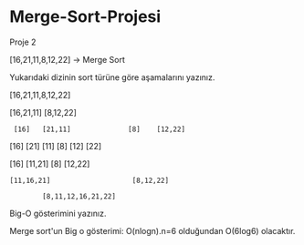# Merge-Sort-Projesi

Proje 2

[16,21,11,8,12,22] -> Merge Sort

Yukarıdaki dizinin sort türüne göre aşamalarını yazınız.

  [16,21,11,8,12,22] 
  
   [16,21,11]                               [8,12,22] 
   
     [16]   [21,11]              [8]    [12,22]

  [16]  [21]  [11]           [8]    [12]   [22]

  [16]   [11,21]              [8]    [12,22]

    [11,16,21]                    [8,12,22]

            [8,11,12,16,21,22]  

Big-O gösterimini yazınız.

Merge sort'un Big o gösterimi: O(nlogn).n=6 olduğundan O(6log6) olacaktır.
